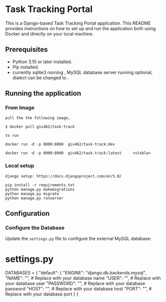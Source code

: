 # Task Tracking Portal

This is a Django-based Task Tracking Portal application. This README provides instructions on how to set up and run the application both using Docker and directly on your local machine.

## Prerequisites

- Python 3.10 or later installed.
- Pip installed.
- currently  sqlite3 running , MySQL database server running optional, dialect can be changed to  .

## Running the application


### From Image

    pull the the following image, 

    $ docker pull giv462/task-track

    to run 

    docker run -d -p 8000:8000  giv462/task-track:dev

    docker run -d -p 8000:8000  giv462/task-track:latest     <stable>

### Local setup

    django setup: https://docs.djangoproject.com/en/5.0/

    pip install -r requirements.txt
    python manage.py makemigrations
    python manage.py migrate
    python manage.py runserver

## Configuration

### Configure the Database

Update the `settings.py` file to configure the external MySQL database:

# settings.py

DATABASES = {
    "default": {
        "ENGINE": "django.db.backends.mysql",
        "NAME": "",      # Replace with your database name
        "USER": "",      # Replace with your database user
        "PASSWORD": "",  # Replace with your database password
        "HOST": "",      # Replace with your database host
        "PORT": "",      # Replace with your database port
    }
}


